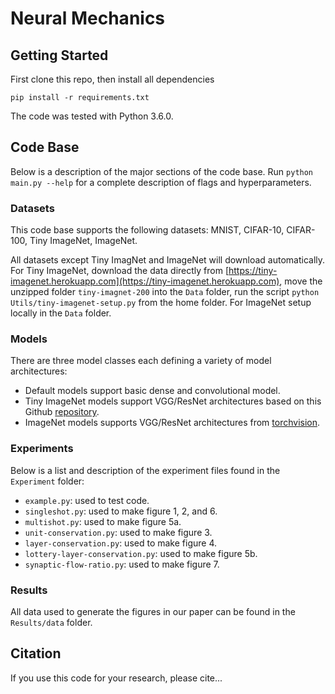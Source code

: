 # Neural Mechanics


## Getting Started
First clone this repo, then install all dependencies
```
pip install -r requirements.txt
```
The code was tested with Python 3.6.0.

## Code Base
Below is a description of the major sections of the code base. Run `python main.py --help` for a complete description of flags and hyperparameters.

### Datasets
This code base supports the following datasets: MNIST, CIFAR-10, CIFAR-100, Tiny ImageNet, ImageNet. 

All datasets except Tiny ImagNet and ImageNet will download automatically.  For Tiny ImageNet, download the data directly from [https://tiny-imagenet.herokuapp.com](https://tiny-imagenet.herokuapp.com), move the unzipped folder ``tiny-imagnet-200`` into the ```Data``` folder, run the script `python Utils/tiny-imagenet-setup.py` from the home folder. For ImageNet setup locally in the ```Data``` folder.

### Models

There are three model classes each defining a variety of model architectures:
 - Default models support basic dense and convolutional model.
 - Tiny ImageNet models support VGG/ResNet architectures based on this Github [repository](https://github.com/weiaicunzai/pytorch-cifar100).
 - ImageNet models supports VGG/ResNet architectures from [torchvision](https://pytorch.org/docs/stable/torchvision/models.html).


### Experiments

Below is a list and description of the experiment files found in the `Experiment` folder:
 - `example.py`: used to test code.
 - `singleshot.py`: used to make figure 1, 2, and 6.
 - `multishot.py`: used to make figure 5a.
 - `unit-conservation.py`: used to make figure 3.
 - `layer-conservation.py`: used to make figure 4.
 - `lottery-layer-conservation.py`: used to make figure 5b.
 - `synaptic-flow-ratio.py`: used to make figure 7.


### Results

All data used to generate the figures in our paper can be found in the `Results/data` folder.

## Citation
If you use this code for your research, please cite...
